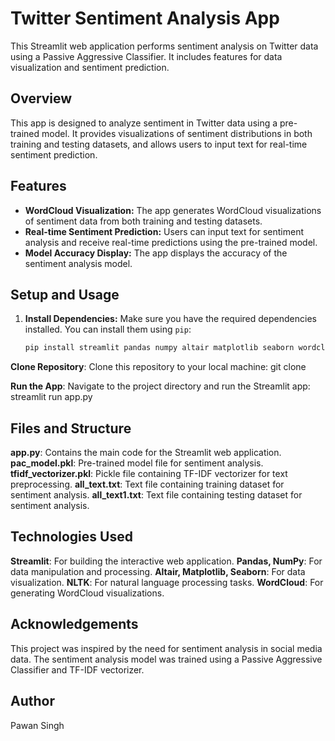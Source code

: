 # Twitter Sentiment Analysis App

This Streamlit web application performs sentiment analysis on Twitter data using a Passive Aggressive Classifier. It includes features for data visualization and sentiment prediction.

## Overview

This app is designed to analyze sentiment in Twitter data using a pre-trained model. It provides visualizations of sentiment distributions in both training and testing datasets, and allows users to input text for real-time sentiment prediction.

## Features

- **WordCloud Visualization:** The app generates WordCloud visualizations of sentiment data from both training and testing datasets.
- **Real-time Sentiment Prediction:** Users can input text for sentiment analysis and receive real-time predictions using the pre-trained model.
- **Model Accuracy Display:** The app displays the accuracy of the sentiment analysis model.

## Setup and Usage

1. **Install Dependencies:** Make sure you have the required dependencies installed. You can install them using `pip`:

   ```bash
   pip install streamlit pandas numpy altair matplotlib seaborn wordcloud nltk
**Clone Repository**: Clone this repository to your local machine:
git clone <repository-url>

**Run the App**: Navigate to the project directory and run the Streamlit app:
streamlit run app.py

## Files and Structure
**app.py**: Contains the main code for the Streamlit web application.
**pac_model.pkl**: Pre-trained model file for sentiment analysis.
**tfidf_vectorizer.pkl**: Pickle file containing TF-IDF vectorizer for text preprocessing.
**all_text.txt**: Text file containing training dataset for sentiment analysis.
**all_text1.txt**: Text file containing testing dataset for sentiment analysis.
  
## Technologies Used
**Streamlit**: For building the interactive web application.
**Pandas, NumPy**: For data manipulation and processing.
**Altair, Matplotlib, Seaborn**: For data visualization.
**NLTK**: For natural language processing tasks.
**WordCloud**: For generating WordCloud visualizations.

## Acknowledgements
This project was inspired by the need for sentiment analysis in social media data. The sentiment analysis model was trained using a Passive Aggressive Classifier and TF-IDF vectorizer.

## Author
Pawan Singh
